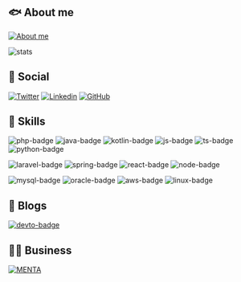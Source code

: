 ## 🐟 About me

[![About me][about-badge]](https://bento.me/borikatsu)

![stats]

[about-badge]: https://img.shields.io/badge/website-000000?style=for-the-badge&logo=About.me&logoColor=white
[stats]: https://github-readme-stats.vercel.app/api/top-langs/?username=borikatsu&theme=blue-green

## 👨 Social

[![Twitter][x-badge]](https://twitter.com/borikatsu3) [![Linkedin][linkedin-badge]](https://www.linkedin.com/in/nishiborikatsuo/) [![GitHub][github-badge]](https://github.com/borikatsu)

[x-badge]: https://img.shields.io/badge/Twitter-1DA1F2?style=for-the-badge&logo=x&logoColor=white
[linkedin-badge]: https://img.shields.io/badge/LinkedIn-0077B5?style=for-the-badge&logo=linkedin&logoColor=white
[github-badge]: https://img.shields.io/badge/GitHub-100000?style=for-the-badge&logo=github&logoColor=white

## 🚀 Skills

![php-badge] ![java-badge] ![kotlin-badge] ![js-badge] ![ts-badge] ![python-badge]

[php-badge]: https://img.shields.io/badge/PHP-777BB4?style=for-the-badge&logo=php&logoColor=white
[java-badge]: https://img.shields.io/badge/Java-ED8B00?style=for-the-badge&logo=openjdk&logoColor=white
[kotlin-badge]: https://img.shields.io/badge/Kotlin-0095D5?&style=for-the-badge&logo=kotlin&logoColor=white
[js-badge]: https://img.shields.io/badge/JavaScript-323330?style=for-the-badge&logo=javascript&logoColor=F7DF1E
[ts-badge]: https://img.shields.io/badge/TypeScript-007ACC?style=for-the-badge&logo=typescript&logoColor=white
[python-badge]: https://img.shields.io/badge/Python-3776AB?style=for-the-badge&logo=python&logoColor=white

![laravel-badge] ![spring-badge] ![react-badge] ![node-badge]

[laravel-badge]: https://img.shields.io/badge/Laravel-FF2D20?style=for-the-badge&logo=laravel&logoColor=white
[spring-badge]: https://img.shields.io/badge/Spring-6DB33F?style=for-the-badge&logo=spring&logoColor=white
[react-badge]: https://img.shields.io/badge/React-20232A?style=for-the-badge&logo=react&logoColor=61DAFB
[node-badge]: https://img.shields.io/badge/Node.js-43853D?style=for-the-badge&logo=node.js&logoColor=white

![mysql-badge] ![oracle-badge] ![aws-badge] ![linux-badge]

[mysql-badge]: https://img.shields.io/badge/MySQL-00000F?style=for-the-badge&logo=mysql&logoColor=white
[oracle-badge]: https://img.shields.io/badge/Oracle-F80000?style=for-the-badge&logo=oracle&logoColor=black
[aws-badge]: https://img.shields.io/badge/Amazon_AWS-FF9900?style=for-the-badge&logo=amazonaws&logoColor=white
[linux-badge]: https://img.shields.io/badge/Linux-FCC624?style=for-the-badge&logo=linux&logoColor=black

## 📝 Blogs

[![devto-badge][devto-badge]](https://dev.to/borikatsu)

[devto-badge]: https://img.shields.io/badge/dev.to-0A0A0A?style=for-the-badge&logo=devdotto&logoColor=white

## 👨‍💻 Business

[![MENTA][menta-badge]](https://menta.work/plan/11072)

[menta-badge]: https://img.shields.io/badge/Ask%20me-anything-1abc9c.svg
